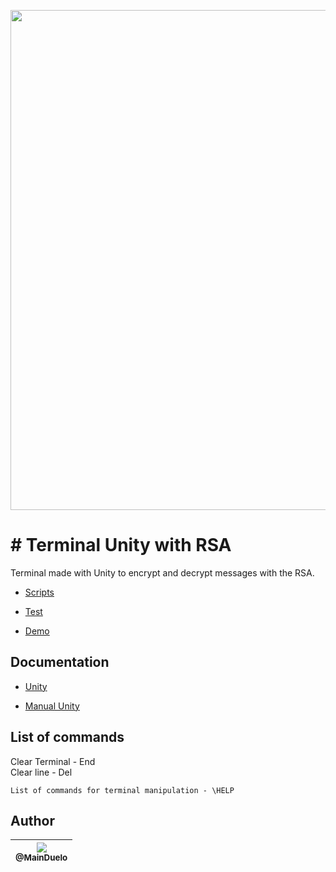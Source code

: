 
<p align="center">
    <img src="https://github.com/MainDuelo/Terminal-Unity-with-RSA/blob/master/Terminal-Unity-with-RSA.gif?raw=true" width="800">
  </a>
</p>


# # Terminal Unity with RSA
Terminal made with Unity to encrypt and decrypt messages with the RSA.

- [Scripts](https://github.com/MainDuelo/Terminal-Unity-with-RSA/tree/master/Assets/Scripts)

- [Test](https://github.com/MainDuelo/Terminal-Unity-with-RSA/tree/master/Assets/Tests/TestseEditMode)

- [Demo](https://main-duelo.itch.io/terminal-unity-with-rsa)

## Documentation
- [Unity](https://unity3d.com/)

- [Manual Unity](https://docs.unity3d.com/Manual/index.html)

## List of commands

Clear Terminal - End            
Clear line - Del            

``List of commands for terminal manipulation - \HELP``
                                                                              

## Author

| [<img src="https://avatars.githubusercontent.com/MainDuelo?v=3&s=115"><br><sub>@MainDuelo</sub>](https://github.com/MainDuelo) |
| :---: |
